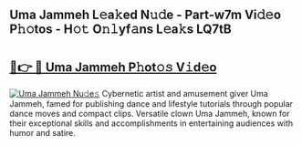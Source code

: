 ## Uma Jammeh L𝚎a𝚔ed N𝚞𝚍e - Part-w7m Vi𝚍𝚎o P𝚑𝚘tos - H𝚘𝚝 O𝚗𝚕yf𝚊ns L𝚎a𝚔s LQ7tB

# <h2><a href="http://kf1jeq.oniu.top/?m=Uma+Jammeh">🔗👉 🔴 Uma Jammeh P𝚑ot𝚘𝚜 V𝚒d𝚎o</a></h2>

[![Uma Jammeh Nu𝚍e𝚜](https://i.imgur.com/0qMVB7G.gif)](http://kf1jeq.oniu.top/?m=Uma+Jammeh)
Cybernetic artist and amusement giver Uma Jammeh, famed for publishing dance and lifestyle tutorials through popular dance moves and compact clips. Versatile clown Uma Jammeh, known for their exceptional skills and accomplishments in entertaining audiences with humor and satire.  
